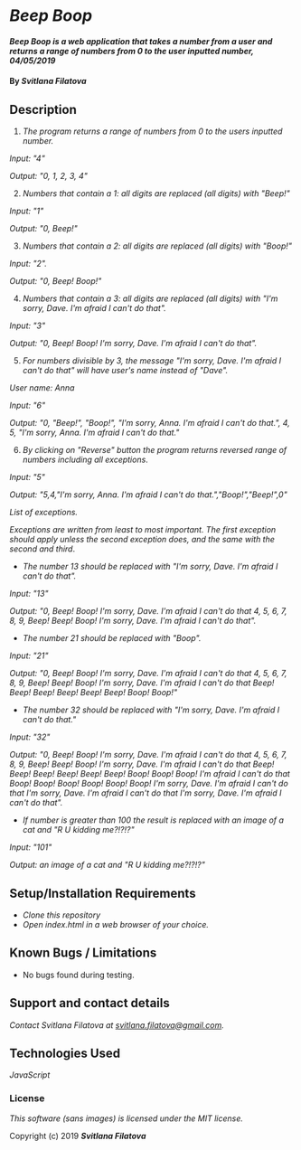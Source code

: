 # _Beep Boop_

#### _Beep Boop is a web application that takes a number from a user and returns a range of numbers from 0 to the user inputted number,  04/05/2019_

#### By _**Svitlana Filatova**_

## Description

1. _The program returns a range of numbers from 0 to the users inputted number._

_Input: "4"_

_Output: "0, 1, 2, 3, 4"_

2. _Numbers that contain a 1: all digits are replaced (all digits) with "Beep!"_

_Input: "1"_

_Output: "0, Beep!"_

3. _Numbers that contain a 2: all digits are replaced (all digits) with "Boop!"_

_Input: "2"._

_Output: "0, Beep! Boop!"_

4. _Numbers that contain a 3: all digits are replaced (all digits) with "I'm sorry, Dave. I'm afraid I can't do that"._

_Input: "3"_

_Output: "0, Beep! Boop! I'm sorry, Dave. I'm afraid I can't do that"._

5. _For numbers divisible by 3, the message "I'm sorry, Dave. I'm afraid I can't do that" will have user's name instead of "Dave"._

_User name: Anna_

_Input: "6"_

_Output: "0, "Beep!", "Boop!", "I'm sorry, Anna. I'm afraid I can't do that.", 4, 5, "I'm sorry, Anna. I'm afraid I can't do that."_

6. _By clicking on "Reverse" button the program returns reversed range of numbers including all exceptions_.

_Input: "5"_

_Output: "5,4,"I'm sorry, Anna. I'm afraid I can't do that.","Boop!","Beep!",0"_

_List of exceptions._

_Exceptions are written from least to most important. The first exception should apply unless the second exception does, and the same with the second and third_.

* _The number 13 should be replaced with "I'm sorry, Dave. I'm afraid I can't do that"._

_Input: "13"_

_Output: "0, Beep! Boop! I'm sorry, Dave. I'm afraid I can't do that 4, 5, 6, 7, 8, 9, Beep! Beep! Boop! I'm sorry, Dave. I'm afraid I can't do that"._

* _The number 21 should be replaced with "Boop"._

_Input: "21"_

_Output: "0, Beep! Boop! I'm sorry, Dave. I'm afraid I can't do that 4, 5, 6, 7, 8, 9, Beep! Beep! Boop! I'm sorry, Dave. I'm afraid I can't do that Beep! Beep! Beep! Beep! Beep! Beep! Boop! Boop!"_

* _The number 32 should be replaced with "I'm sorry, Dave. I'm afraid I can't do that."_

_Input: "32"_

_Output: "0, Beep! Boop! I'm sorry, Dave. I'm afraid I can't do that 4, 5, 6, 7, 8, 9, Beep! Beep! Boop! I'm sorry, Dave. I'm afraid I can't do that Beep! Beep! Beep! Beep! Beep! Beep! Boop! Boop! Boop! I'm afraid I can't do that Boop! Boop! Boop! Boop! Boop! Boop! I'm sorry, Dave. I'm afraid I can't do that I'm sorry, Dave. I'm afraid I can't do that I'm sorry, Dave. I'm afraid I can't do that"._

* _If number is greater than 100 the result is replaced with an image of a cat and  "R U kidding me?!?!?"_

_Input: "101"_

_Output: an image of a cat and "R U kidding me?!?!?"_

## Setup/Installation Requirements

* _Clone this repository_
* _Open index.html in a web browser of your choice._

## Known Bugs / Limitations

* No bugs found during testing.

## Support and contact details

_Contact Svitlana Filatova at svitlana.filatova@gmail.com._

## Technologies Used

_JavaScript_

### License

*This software (sans images) is licensed under the MIT license.*

Copyright (c) 2019 **_Svitlana Filatova_**
